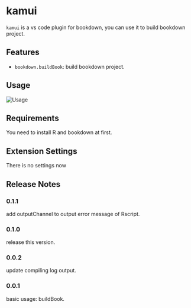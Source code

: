 # kamui

`kamui` is a vs code plugin for bookdown, you can use it to build bookdown project.

## Features

* `bookdown.buildBook`: build bookdown project.

## Usage

![Usage](./usage.gif)

## Requirements

You need to install R and bookdown at first.

## Extension Settings

There is no settings now

## Release Notes

### 0.1.1

add outputChannel to output error message of Rscript.

### 0.1.0

release this version.

### 0.0.2

update compiling log output.

### 0.0.1

basic usage: buildBook.
